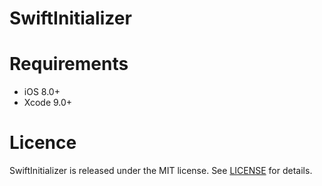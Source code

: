 # SwiftInitializer

# Requirements
- iOS 8.0+
- Xcode 9.0+



# Licence
SwiftInitializer is released under the MIT license. See [LICENSE](https://github.com/futureios/swift-initializer/blob/master/LICENSE/) for details.
